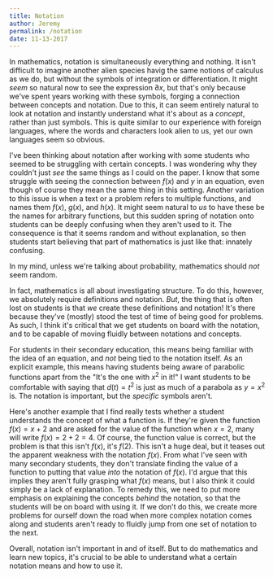 ```yaml
---
title: Notation
author: Jeremy
permalink: /notation
date: 11-13-2017
---
```


In mathematics, notation is simultaneously everything and nothing. It isn't difficult to imagine another alien species havig the same notions of calculus as we do, but without the symbols of integration or differentiation. It might *seem* so natural now to see the expression $\partial x$, but that's only because we've spent years working with these symbols, forging a connection between concepts and notation. Due to this, it can seem entirely natural to look at notation and instantly understand what it's about as a *concept*, rather than just symbols. This is quite similar to our experience with foreign languages, where the words and characters look alien to us, yet our own languages seem so obvious.

I've been thinking about notation after working with some students who seemed to be struggling with certain concepts. I was wondering why they couldn't just *see* the same things as I could on the paper. I know that some struggle with seeing the connection between $f(x)$ and $y$ in an equation, even though of course they mean the same thing in this setting. Another variation to this issue is when a text or a problem refers to multiple functions, and names them $f(x)$, $g(x)$, and $h(x)$. It might seem natural to *us* to have these be the names for arbitrary functions, but this sudden spring of notation onto students can be deeply confusing when they aren't used to it. The consequence is that it seems random and without explanation, so then students start believing that part of mathematics is just like that: innately confusing.

In my mind, unless we're talking about probability, mathematics should *not* seem random.

In fact, mathematics is all about investigating structure. To do this, however, we absolutely require definitions and notation. *But*, the thing that is often lost on students is that *we* create these definitions and notation! It's there because they've (mostly) stood the test of time of being good for problems. As such, I think it's critical that we get students on board with the notation, and to be capable of moving fluidly between notations and concepts.

For students in their secondary education, this means being familiar with the idea of an equation, and *not* being tied to the notation itself. As an explicit example, this means having students being aware of parabolic functions apart from the "It's the one with $x^2$ in it!" I want students to be comfortable with saying that $d(t) = t^2$ is just as much of a parabola as $y = x^2$ is. The notation is important, but the *specific* symbols aren't.

Here's another example that I find really tests whether a student understands the concept of what a function is. If they're given the function $f(x) = x + 2$ and are asked for the value of the function when $x=2$, many will write $f(x) = 2 + 2=4$. Of course, the function value is correct, but the problem is that this isn't $f(x)$, it's $f(2)$. This isn't a huge deal, but it teases out the apparent weakness with the notation $f(x)$. From what I've seen with many secondary students, they don't translate finding the value of a function to putting that value *into* the notation of $f(x)$. I'd argue that this implies they aren't fully grasping what $f(x)$ means, but I also think it could simply be a lack of explanation. To remedy this, we need to put more emphasis on explaining the concepts *behind* the notation, so that the students will be on board with using it. If we don't do this, we create more problems for ourself down the road when more complex notation comes along and students aren't ready to fluidly jump from one set of notation to the next.

Overall, notation isn't important in and of itself. But to do mathematics and learn new topics, it's crucial to be able to understand what a certain notation means and how to use it.